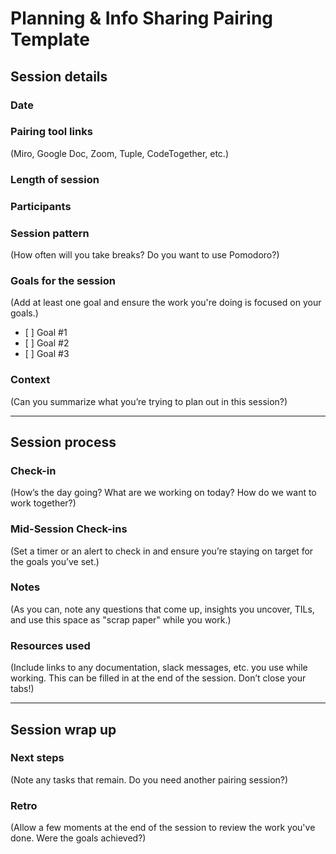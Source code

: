 # Planning & Info Sharing Pairing Template

## Session details

### Date

### Pairing tool links

(Miro, Google Doc, Zoom, Tuple, CodeTogether, etc.)

### Length of session

### Participants

### Session pattern

(How often will you take breaks? Do you want to use Pomodoro?)

### Goals for the session

(Add at least one goal and ensure the work you're doing is focused on your goals.)

- \[ \] Goal #1
- \[ \] Goal #2
- \[ \] Goal #3

### Context

(Can you summarize what you’re trying to plan out in this session?)

______________________________________________________________________

## Session process

### Check-in

(How’s the day going? What are we working on today? How do we want to work together?)

### Mid-Session Check-ins

(Set a timer or an alert to check in and ensure you’re staying on target for the goals you’ve set.)

### Notes

(As you can, note any questions that come up, insights you uncover, TILs, and use this space as "scrap paper" while you work.)

### Resources used

(Include links to any documentation, slack messages, etc. you use while working. This can be filled in at the end of the session. Don’t close your tabs!)

______________________________________________________________________

## Session wrap up

### Next steps

(Note any tasks that remain. Do you need another pairing session?)

### Retro

(Allow a few moments at the end of the session to review the work you've done. Were the goals achieved?)

